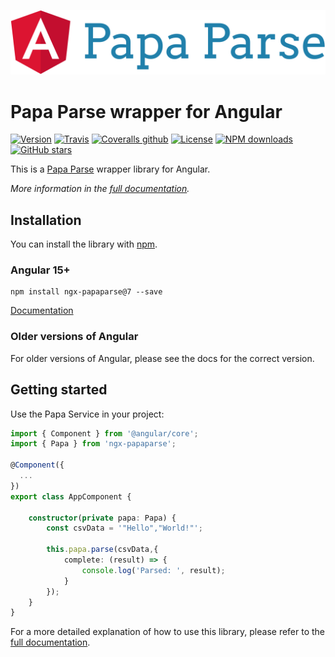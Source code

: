 ![Logo](https://raw.githubusercontent.com/alberthaff/ngx-papaparse/master/assets/ngx-papaparse.svg?sanitize=true)

# Papa Parse wrapper for Angular

[![Version](https://img.shields.io/npm/v/ngx-papaparse.svg?style=flat-square)](https://www.npmjs.com/package/ngx-papaparse)
[![Travis](https://img.shields.io/travis/alberthaff/ngx-papaparse/master.svg?style=flat-square)](https://travis-ci.org/alberthaff/ngx-papaparse)
[![Coveralls github](https://img.shields.io/coveralls/github/alberthaff/ngx-papaparse.svg?style=flat-square)](https://coveralls.io/github/alberthaff/ngx-papaparse)
[![License](https://img.shields.io/npm/l/ngx-papaparse.svg?style=flat-square)](https://github.com/alberthaff/ngx-papaparse/blob/master/LICENSE.md)
[![NPM downloads](https://img.shields.io/npm/dt/ngx-papaparse.svg?style=flat-square)](https://www.npmjs.com/package/ngx-papaparse)
[![GitHub stars](https://img.shields.io/github/stars/alberthaff/ngx-papaparse.svg?label=Stars&style=flat-square)](https://github.com/alberthaff/ngx-papaparse)

This is a [Papa Parse](https://github.com/mholt/PapaParse) wrapper library for Angular.

<i>More information in the [full documentation](https://alberthaff.dk/projects/ngx-papaparse/docs/v7).</i>

## Installation
You can install the library with [npm](https://npmjs.com).

### Angular 15+

    npm install ngx-papaparse@7 --save
    
[Documentation](https://alberthaff.dk/projects/ngx-papaparse/docs/v7)


### Older versions of Angular

For older versions of Angular, please see the docs for the correct version.

## Getting started

Use the Papa Service in your project:

```typescript
import { Component } from '@angular/core';
import { Papa } from 'ngx-papaparse';

@Component({
  ...
})
export class AppComponent {

    constructor(private papa: Papa) {
        const csvData = '"Hello","World!"';
        
        this.papa.parse(csvData,{
            complete: (result) => {
                console.log('Parsed: ', result);
            }
        });
    }
}
``` 


For a more detailed explanation of how to use this library, please refer to the [full documentation](https://alberthaff.dk/projects/ngx-papaparse/docs/v7). 
